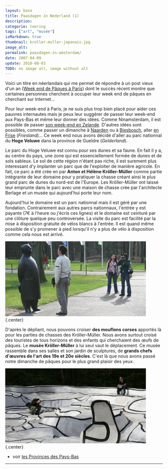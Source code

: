 ```yaml
---
layout: base
title: Paasdagen in Nederland (1)
description: 
categorie: toering
tags: ["art", "musée"]
isMarkdown: true
thumbnail: kroller-muller-japonais.jpg
image_alt: 
permalink: paasdagen-in-amsterdam/
date: 2007-04-09
update: 2018-08-03
TODO: no image alt, image without alt
---
```




Voici un titre en néerlandais qui me permet de répondre à un post vieux d'un an ([Week end de Pâques à Paris](/week-end-de-paques-a-paris)) dont le succès récent montre que certaines personnes cherchent à occuper leur week end de pâques en cherchant sur Internet...

Pour leur week-end à Paris, je ne suis plus trop bien placé pour aider ces pauvres internautes mais je peux leur suggérer de passer leur week-end aux Pays-Bas et même leur donner des idées. Comme Ninamsterdam, il est possible de passer [son week-end en Zelande](http://ninamsterdam.canalblog.com/archives/2007/04/09/4572504.html). D'autres idées sont possibles, comme passer un dimanche à [Naarden](/naarden-c-etait-dimanche) ou à [Biesbosch](/dimanche-a-biesbosch), aller [en Frise](/zeilen-in-friesland) (*Friesland*)... Ce week end nous avons décidé d'aller au parc nationnal du **Hoge Veluwe** dans la province de Gueldre (*Gelderland*).

Le parc du Hoge Veluwe est connu pour ses dunes et sa faune. En fait il y a, au centre du pays, une zone qui est essenciellement formée de dunes et de sols sableux. Le sol de cette région n'étant pas riche, il est surement plus interessant d'y implanter un parc que de l'exploiter de manière agricole. En fait, ce parc a été crée en par **Anton et Hélène Kröller-Müller** comme partie intégrante de leur domaine pour y pratiquer la chasse créant ainsi le plus grand parc de dunes du nord-est de l'Europe. Les Kröller-Müller ont laissé leur emprunte dans le parc avec une maison de chasse crée par l'architecte Berlage et un musée qui aujourd'hui porte leur nom.

Aujourd'hui le domaine est un parc nationnal mais il est géré par une fondation. Contrairement aux autres parcs nationnaux, l'entrée y est payante (7€ à l'heure ou j'écris ces lignes) et le domaine est ceinturé par une clôture quelque peu controversée. La visite du parc est facilité par la mise à disposition gratuite de vélos blancs à l'entrée. Il est quand même possible de s'y promener à pied lorsqu'il n'y a plus de vélo à disposition comme cela nous est arrivé.

![](kroller-muller-japonais.jpg){.center}

D'après le dépliant, nous pouvons croiser **des mouflons corses** apportés là pour les parties de chasses des Kröller-Müller. Nous avons surtout croisé des touristes de tous horizons et des enfants qui cherchaient des œufs de pâques. Le **musée Kröller-Müller** à lui seul vaut le déplacement. Ce musée rassemble dans ses salles et son jardin de sculptures, de **grands chefs d'œuvres de l'art des 19e et 20e siècles**. C'est là que nous avons passé notre dimanche de pâques pour le plus grand plaisir des yeux.

![Le jardin d'émail de Dubuffet](kroller-muller-dubuffet.jpg){.center}

* voir [les Provinces des Pays-Bas](/les-provinces-des-pays-bas)
---